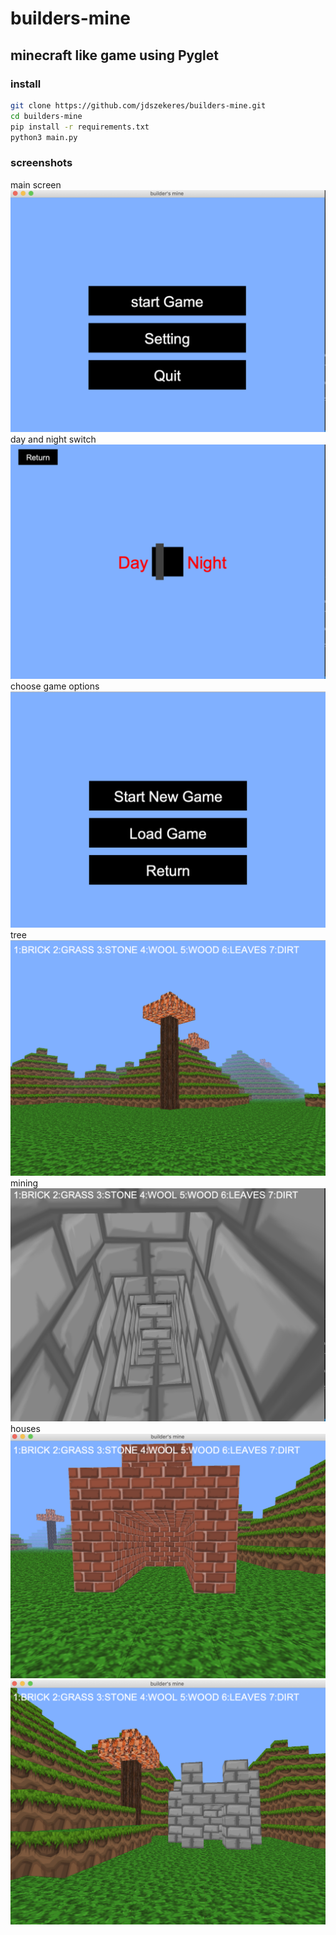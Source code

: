 # builders-mine

## minecraft like game using Pyglet

### install

```bash
git clone https://github.com/jdszekeres/builders-mine.git
cd builders-mine
pip install -r requirements.txt
python3 main.py
```
### screenshots
main screen
![main](screenshots/main.png)
day and night switch
![day-night](screenshots/day-night.png)
choose game options
![choose-game-settings](screenshots/game-choose.png)
tree
![tree](screenshots/tree.png)
mining
![mine](screenshots/stair.png)
houses
![house1](screenshots/house1.png)
![house2](screenshots/house2.png)

